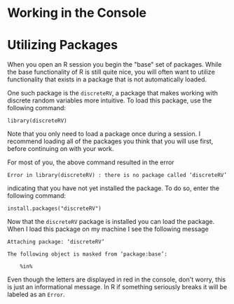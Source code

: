 # Working in the Console



# Utilizing Packages

When you open an R session you begin the "base" set of packages. While the base functionality of R is still quite nice, you will often want to utilize functionality that exists in a package that is not automatically loaded. 

One such package is the `discreteRV`, a package that makes working with discrete random variables more intuitive. To load this package, use the following command:

```{r}
library(discreteRV)
```

Note that you only need to load a package once during a session. I recommend loading all of the packages you think that you will use first, before continuing on with your work.

For most of you, the above command resulted in the error

```{r}
Error in library(discreteRV) : there is no package called ‘discreteRV’
```

indicating that you have not yet installed the package. To do so, enter the following command:

```{r}
install.packages("discreteRV")
```

Now that the `discreteRV` package is installed you can load the package. When I load this package on my machine I see the following message

```{r}
Attaching package: ‘discreteRV’

The following object is masked from ‘package:base’:

    %in%
```

Even though the letters are displayed in red in the console, don't worry, this is just an informational message. In R if something seriously breaks it will be labeled as an `Error`.

